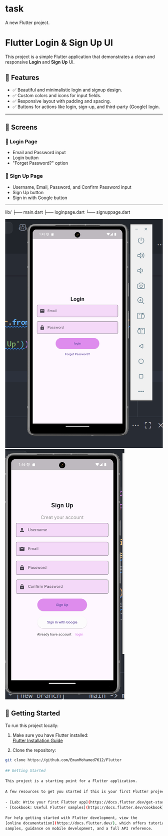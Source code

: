 # task

A new Flutter project.

# Flutter Login & Sign Up UI

This project is a simple Flutter application that demonstrates a clean and responsive **Login** and **Sign Up** UI.

## 🧾 Features

- ✅ Beautiful and minimalistic login and signup design.
- ✅ Custom colors and icons for input fields.
- ✅ Responsive layout with padding and spacing.
- ✅ Buttons for actions like login, sign-up, and third-party (Google) login.

---

## 📁 Screens

### 🔐 Login Page
- Email and Password input
- Login button
- "Forget Password?" option

### 📝 Sign Up Page
- Username, Email, Password, and Confirm Password input
- Sign Up button
- Sign in with Google button

---
lib/
├── main.dart
├── loginpage.dart
└── signuppage.dart

![Login UI](https://github.com/EmanMohamed7612/Flutter/blob/main/lib/Screens/login.png)
![Sign Up UI](https://github.com/EmanMohamed7612/Flutter/blob/main/lib/Screens/signup.png)

## 🚀 Getting Started

To run this project locally:

1. Make sure you have Flutter installed:  
   [Flutter Installation Guide](https://flutter.dev/docs/get-started/install)

2. Clone the repository:
```bash
git clone https://github.com/EmanMohamed7612/Flutter

## Getting Started

This project is a starting point for a Flutter application.

A few resources to get you started if this is your first Flutter project:

- [Lab: Write your first Flutter app](https://docs.flutter.dev/get-started/codelab)
- [Cookbook: Useful Flutter samples](https://docs.flutter.dev/cookbook)

For help getting started with Flutter development, view the
[online documentation](https://docs.flutter.dev/), which offers tutorials,
samples, guidance on mobile development, and a full API reference.
